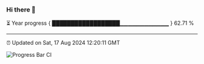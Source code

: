 ### Hi there 👋

⏳ Year progress { ██████████████████▁▁▁▁▁▁▁▁▁▁▁▁ } 62.71 %

---

⏰ Updated on Sat, 17 Aug 2024 12:20:11 GMT

![Progress Bar CI](https://github.com/liununu/liununu/workflows/Progress%20Bar%20CI/badge.svg)
